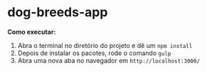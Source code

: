 dog-breeds-app
================

**Como executar:**

 1. Abra o terminal no diretório do projeto e dê um `npm install`
 2. Depois de instalar os pacotes, rode o comando `gulp`
 3. Abra uma nova aba no navegador em `http://localhost:3000/`